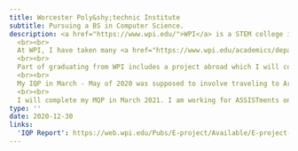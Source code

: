 ```yaml
---
title: Worcester Poly&shy;technic Institute
subtitle: Pursuing a BS in Computer Science.
description: <a href="https://www.wpi.edu/">WPI</a> is a STEM college in Worcester, MA. True to its translated motto of theory and practice, my coursework has had an emphasis on executing theory in projects. I find this to be an effective way of learning and was a big role in my interest in attending WPI.
  <br><br>
  At WPI, I have taken many <a href="https://www.wpi.edu/academics/departments/computer-science">Computer Science</a> classes as well others in Math, Engineering, Physics, and German.
  <br><br>
  Part of graduating from WPI includes a project abroad which I will complete in Armenia at the end of the 2019-20 academic year.
  <br><br>
  My IQP in March - May of 2020 was supposed to involve traveling to Armenia to work with our sponsor. Instead, we worked remotely with them. We work with Junior Achievement of Armenia in order to heighten their recognition. We recommended and started implementation of social media strategies, and developed a new look for their website.
  <br><br>
  I will complete my MQP in March 2021. I am working for ASSISTments on developing the content builder which allows teachers to create homework questions for students.
type: ''
date: 2020-12-30
links:
  'IQP Report': https://web.wpi.edu/Pubs/E-project/Available/E-project-051520-172624/unrestricted/Improving_the_Recognition_of_Junior_Achievement_of_Armenia.pdf
---
```

